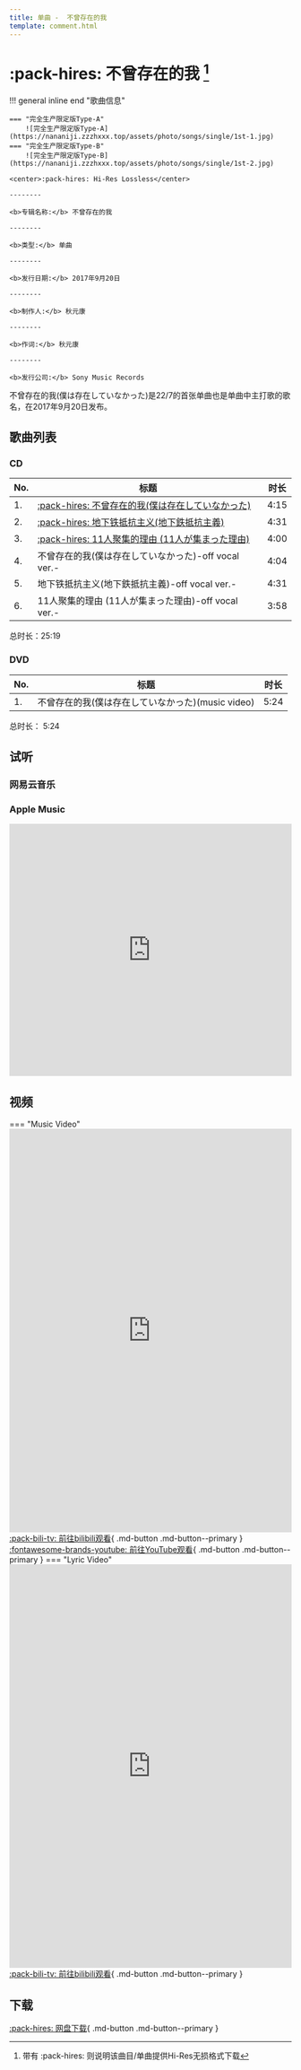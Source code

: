 ```yaml
---
title: 单曲 -  不曾存在的我
template: comment.html
---
```

# :pack-hires: 不曾存在的我 [^1]

!!! general inline end "歌曲信息"

    === "完全生产限定版Type-A"
        ![完全生产限定版Type-A](https://nananiji.zzzhxxx.top/assets/photo/songs/single/1st-1.jpg)
    === "完全生产限定版Type-B"
        ![完全生产限定版Type-B](https://nananiji.zzzhxxx.top/assets/photo/songs/single/1st-2.jpg)
    
    <center>:pack-hires: Hi-Res Lossless</center>
    
    --------

    <b>专辑名称:</b> 不曾存在的我

    --------
    
    <b>类型:</b> 单曲

    --------
    
    <b>发行日期:</b> 2017年9月20日

    --------

    <b>制作人:</b> 秋元康

    --------

    <b>作词:</b> 秋元康

    --------

    <b>发行公司:</b> Sony Music Records



不曾存在的我(僕は存在していなかった)是22/7的首张单曲也是单曲中主打歌的歌名，在2017年9月20日发布。

## 歌曲列表

### CD

| No.     | 标题                          | 时长 |
| --------| ------------------------------------ | -------- |
| 1.      | [:pack-hires:     不曾存在的我(僕は存在していなかった)](/songs/single/1st/song-1/)| 4:15 |
| 2.      | [:pack-hires: 地下铁抵抗主义(地下鉄抵抗主義)](/songs/single/1st/song-2/)| 4:31 |
| 3.      | [:pack-hires:     11人聚集的理由 (11人が集まった理由)](/songs/single/1st/song-3/) | 4:00|
| 4.      |    不曾存在的我(僕は存在していなかった)-off vocal ver.-  | 4:04 |
| 5.      |  地下铁抵抗主义(地下鉄抵抗主義)-off vocal ver.-  | 4:31 |
| 6.      | 11人聚集的理由 (11人が集まった理由)-off vocal ver.-  | 3:58 |

总时长：25:19

### DVD

| No.     | 标题                          | 时长 |
| --------| ------------------------------------ | -------|
| 1.      | 不曾存在的我(僕は存在していなかった)(music video)| 5:24|

总时长： 5:24
##  试听

### 网易云音乐

<meting-js
        id="36224294"
        server="netease"
        order="list"
        type="album"
        list-olded="true"
        autoplay="false"
        mutex="true"
        volume=0.5
        theme="#0091eb"
        >
</meting-js>

### Apple Music
<iframe allow="autoplay *; encrypted-media *;" frameborder="0" height="450" style="width:100%;max-width:1230px;overflow:hidden;background:transparent;" sandbox="allow-forms allow-popups allow-same-origin allow-scripts allow-storage-access-by-user-activation allow-top-navigation-by-user-activation" src="https://embed.music.apple.com/cn/album/%E5%83%95%E3%81%AF%E5%AD%98%E5%9C%A8%E3%81%97%E3%81%A6%E3%81%84%E3%81%AA%E3%81%8B%E3%81%A3%E3%81%9F-ep/1537751447"></iframe>

## 视频

=== "Music Video"
    <iframe src="https://player.bilibili.com/player.html?aid=373098921&bvid=BV1vZ4y1g7uS&cid=369475374&p=1&autoplay=0" autoplay="0" scrolling="no" border="0" frameborder="no" framespacing="0" allowfullscreen="true" width="100%" height="720"> </iframe>
    [:pack-bili-tv: 前往bilibili观看](https://www.bilibili.com/video/BV1vZ4y1g7uS){ .md-button .md-button--primary }
    [:fontawesome-brands-youtube: 前往YouTube观看](https://www.youtube.com/watch?v=lKGDCoRjlCk){ .md-button .md-button--primary }
=== "Lyric Video"
    <iframe src="https://player.bilibili.com/player.html?aid=12491357&bvid=BV1Xx411i7Wb&cid=20556630&p=1&autoplay=0" autoplay="0" scrolling="no" border="0" frameborder="no" framespacing="0" allowfullscreen="true" width="100%" height="720"> </iframe>
    [:pack-bili-tv: 前往bilibili观看](https://www.bilibili.com/video/BV1Xx411i7Wb){ .md-button .md-button--primary }

## 下载 



[:pack-hires: 网盘下载](https://pan.zzzhxxx.top/s/Dks8?path=%2F){ .md-button .md-button--primary }

[^1]: 带有 :pack-hires: 则说明该曲目/单曲提供Hi-Res无损格式下载
<!-- gitalk -->